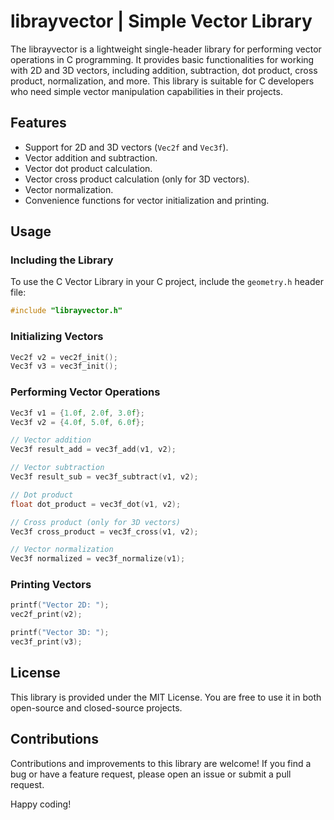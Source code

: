 # librayvector | Simple Vector Library

The librayvector is a lightweight single-header library for performing vector operations in C programming. It provides basic functionalities for working with 2D and 3D vectors, including addition, subtraction, dot product, cross product, normalization, and more. This library is suitable for C developers who need simple vector manipulation capabilities in their projects.

## Features

- Support for 2D and 3D vectors (`Vec2f` and `Vec3f`).
- Vector addition and subtraction.
- Vector dot product calculation.
- Vector cross product calculation (only for 3D vectors).
- Vector normalization.
- Convenience functions for vector initialization and printing.

## Usage

### Including the Library

To use the C Vector Library in your C project, include the `geometry.h` header file:

```c
#include "librayvector.h"
```

### Initializing Vectors
```c
Vec2f v2 = vec2f_init();
Vec3f v3 = vec3f_init();
```

### Performing Vector Operations
```c
Vec3f v1 = {1.0f, 2.0f, 3.0f};
Vec3f v2 = {4.0f, 5.0f, 6.0f};

// Vector addition
Vec3f result_add = vec3f_add(v1, v2);

// Vector subtraction
Vec3f result_sub = vec3f_subtract(v1, v2);

// Dot product
float dot_product = vec3f_dot(v1, v2);

// Cross product (only for 3D vectors)
Vec3f cross_product = vec3f_cross(v1, v2);

// Vector normalization
Vec3f normalized = vec3f_normalize(v1);
```

### Printing Vectors
```c
printf("Vector 2D: ");
vec2f_print(v2);

printf("Vector 3D: ");
vec3f_print(v3);
```

## License
This library is provided under the MIT License. You are free to use it in both open-source and closed-source projects.

## Contributions
Contributions and improvements to this library are welcome! If you find a bug or have a feature request, please open an issue or submit a pull request.

Happy coding!

